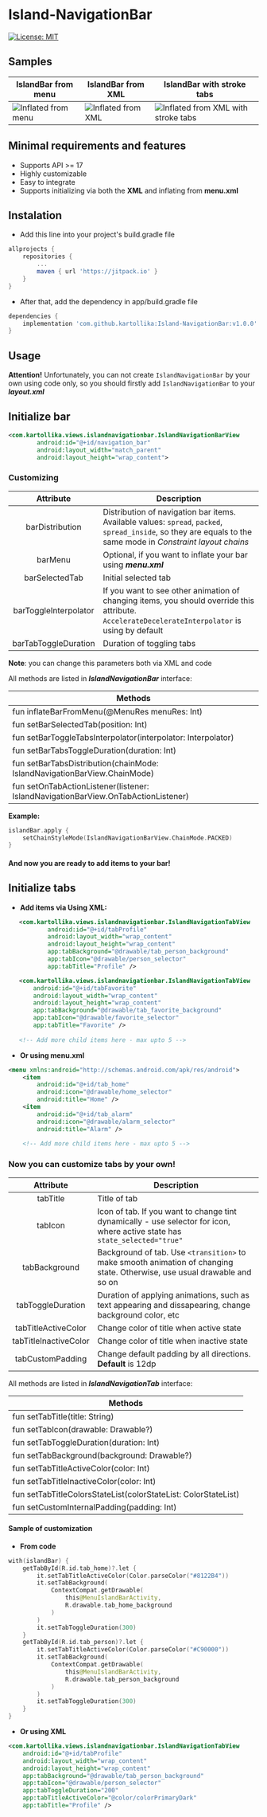 # Island-NavigationBar
[![License: MIT](https://img.shields.io/badge/License-MIT-yellow.svg)](https://opensource.org/licenses/MIT)

## Samples

| IslandBar from menu | IslandBar from XML | IslandBar with stroke tabs |
| --- | --- | --- |
| ![Inflated from menu](https://github.com/kartollika/Island-NavigationBar/raw/master/samples/from_menu.gif) | ![Inflated from XML](https://github.com/kartollika/Island-NavigationBar/raw/master/samples/xml.gif) | ![Inflated from XML with stroke tabs](https://github.com/kartollika/Island-NavigationBar/raw/master/samples/xml_stroked.gif) |


## Minimal requirements and features
- Supports API >= 17
- Highly customizable
- Easy to integrate
- Supports initializing via both the **XML** and inflating from **menu.xml**

## Instalation

- Add this line into your project's build.gradle file 
```gradle
allprojects {
    repositories {
        ...
        maven { url 'https://jitpack.io' }
    }
}
```

- After that, add the dependency in app/build.gradle file

```gradle
dependencies {
    implementation 'com.github.kartollika:Island-NavigationBar:v1.0.0'
}
```

## Usage

**Attention!** 
Unfortunately, you can not create `IslandNavigationBar` by your own using code only, so you should firstly add `IslandNavigationBar` to your ***layout.xml***

## Initialize bar
```xml
<com.kartollika.views.islandnavigationbar.IslandNavigationBarView
        android:id="@+id/navigation_bar"
        android:layout_width="match_parent"
        android:layout_height="wrap_content">
```

### Customizing 

| **Attribute**  | **Description** |
|:---:|---|
| barDistribution | Distribution of navigation bar items. Available values: `spread`, `packed`, `spread_inside`, so they are equals to the same mode in *Constraint layout chains* |
| barMenu | Optional, if you want to inflate your bar using ***menu.xml*** |
| barSelectedTab | Initial selected tab |
| barToggleInterpolator | If you want to see other animation of changing items, you should override this attribute. `AccelerateDecelerateInterpolator` is using by default |
| barTabToggleDuration | Duration of toggling tabs |

**Note**: you can change this parameters both via XML and code

All methods are listed in ***IslandNavigationBar*** interface:

| **Methods** |
| --- |
| fun inflateBarFromMenu(@MenuRes menuRes: Int) |
| fun setBarSelectedTab(position: Int) |
| fun setBarToggleTabsInterpolator(interpolator: Interpolator) |
| fun setBarTabsToggleDuration(duration: Int) |
| fun setBarTabsDistribution(chainMode: IslandNavigationBarView.ChainMode)|
| fun setOnTabActionListener(listener: IslandNavigationBarView.OnTabActionListener) |

**Example:** 

```kotlin
islandBar.apply { 
    setChainStyleMode(IslandNavigationBarView.ChainMode.PACKED)            
}
```

#### And now you are ready to add items to your bar!

## Initialize tabs

- **Add items via Using XML:**
```xml
   <com.kartollika.views.islandnavigationbar.IslandNavigationTabView
           android:id="@+id/tabProfile"
           android:layout_width="wrap_content"
           android:layout_height="wrap_content"
           app:tabBackground="@drawable/tab_person_background"
           app:tabIcon="@drawable/person_selector"
           app:tabTitle="Profile" />

   <com.kartollika.views.islandnavigationbar.IslandNavigationTabView
       android:id="@+id/tabFavorite"
       android:layout_width="wrap_content"
       android:layout_height="wrap_content"
       app:tabBackground="@drawable/tab_favorite_background"
       app:tabIcon="@drawable/favorite_selector"
       app:tabTitle="Favorite" />
       
   <!-- Add more child items here - max upto 5 -->
```

- **Or using menu.xml**

```xml
<menu xmlns:android="http://schemas.android.com/apk/res/android">
    <item
        android:id="@+id/tab_home"
        android:icon="@drawable/home_selector"
        android:title="Home" />
    <item
        android:id="@+id/tab_alarm"
        android:icon="@drawable/alarm_selector"
        android:title="Alarm" />
        
    <!-- Add more child items here - max upto 5 -->
```

### Now you can customize tabs by your own!

| **Attribute**  | **Description** |
|:---:|---|
| tabTitle | Title of tab |
| tabIcon | Icon of tab. If you want to change tint dynamically - use selector for icon, where active state has `state_selected="true"` |
| tabBackground | Background of tab. Use `<transition>` to make smooth animation of changing state. Otherwise, use usual drawable and so on |
| tabToggleDuration | Duration of applying animations, such as text appearing and dissapearing, change background color, etc |
| tabTitleActiveColor | Change color of title when active state |
| tabTitleInactiveColor |  Change color of title when inactive state  |
| tabCustomPadding |  Change default padding by all directions. **Default** is 12dp  |

All methods are listed in ***IslandNavigationTab*** interface:

| **Methods** |
| --- |
| fun setTabTitle(title: String) |
| fun setTabIcon(drawable: Drawable?) |
| fun setTabToggleDuration(duration: Int) |
| fun setTabBackground(background: Drawable?) |
| fun setTabTitleActiveColor(color: Int) |
| fun setTabTitleInactiveColor(color: Int) |
| fun setTabTitleColorsStateList(colorStateList: ColorStateList) |
| fun setCustomInternalPadding(padding: Int) |
   
#### Sample of customization

- **From code**

```kotlin
with(islandBar) {
    getTabById(R.id.tab_home)?.let {
        it.setTabTitleActiveColor(Color.parseColor("#8122B4"))
        it.setTabBackground(
            ContextCompat.getDrawable(
                this@MenuIslandBarActivity,
                R.drawable.tab_home_background
            )
        )
        it.setTabToggleDuration(300)
    }
    getTabById(R.id.tab_person)?.let {
        it.setTabTitleActiveColor(Color.parseColor("#C90000"))
        it.setTabBackground(
            ContextCompat.getDrawable(
                this@MenuIslandBarActivity,
                R.drawable.tab_person_background
            )
        )
        it.setTabToggleDuration(300)
    }
}
```

- **Or using XML**

```xml
<com.kartollika.views.islandnavigationbar.IslandNavigationTabView
    android:id="@+id/tabProfile"
    android:layout_width="wrap_content"
    android:layout_height="wrap_content"
    app:tabBackground="@drawable/tab_person_background"
    app:tabIcon="@drawable/person_selector"
    app:tabToggleDuration="200"
    app:tabTitleActiveColor="@color/colorPrimaryDark"
    app:tabTitle="Profile" />
```




